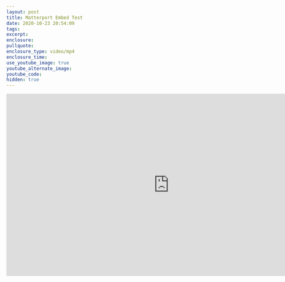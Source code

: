 ```yaml
---
layout: post
title: Matterport Embed Test
date: 2020-10-23 20:54:09
tags:
excerpt:
enclosure:
pullquote:
enclosure_type: video/mp4
enclosure_time:
use_youtube_image: true
youtube_alternate_image:
youtube_code:
hidden: true
---
```


<center><iframe width="853" height="480" src="https://my.matterport.com/show/?m=U1n4j6gUFrf" frameborder="0" allowfullscreen="" allow="xr-spatial-tracking"></iframe></center>